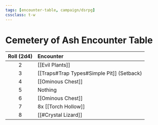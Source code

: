 ```yaml
---
tags: [encounter-table, campaign/dsrpg]
cssclass: t-w
---
```


# Cemetery of Ash Encounter Table

| Roll (2d4) | Encounter                                 |
|:----------:|:----------------------------------------- |
|     2      | [[Evil Plants]]                           |
|     3      | [[Traps#Trap Types#Simple Pit]] (Setback) |
|     4      | [[Ominous Chest]]                         |
|     5      | Nothing                                   |
|     6      | [[Ominous Chest]]                         | 
|     7      | 8x [[Torch Hollow]]                       |
|     8      | [[#Crystal Lizard]]                       |


